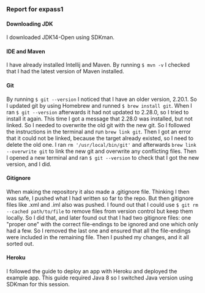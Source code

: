 ### Report for expass1

#### Downloading JDK 
I downloaded JDK14-Open using SDKman. 

#### IDE and Maven
I have already installed Intellij and Maven. By running `$ mvn -v` I checked that I had the
latest version of Maven installed. 

#### Git
By running `$ git --version` I noticed that I 
have an older version, 2.20.1. So I updated git by using Homebrew and runned 
`$ brew install git`. When I ran `$ git --version` afterwards it had not updated to 2.28.0, so I tried to install it again.
This time I got a message that 2.28.0 was installed, but not linked. So I needed to 
overwrite the old git with the new git. 
So I followed the instructions in the terminal 
and run `brew link git`. Then I got an error that it could not be linked, because the target already existed, so I need 
to delete the old one. I ran `rm '/usr/local/bin/git'` and afterwards `brew link --overwrite git` to link the new git and 
overwrite any conflicting files. Then I opened a new terminal and ran `$ git --version` to check that I got the new version, and
I did.

#### Gitignore 
When making the repository it also made a .gitignore file. Thinking I then was safe, I pushed what I 
had written so far to the repo. But then gitignore files like .xml and .iml also was pushed. I found out that I could use 
`$ git rm --cached path/to/file` to remove files from version control but keep them locally. So I did that, and later found
out that I had two gitignore files: one "proper one" with the correct file-endings to be ignored and one which only had a few. 
So I removed the last one and ensured that all the file-endings were included in the remaining file. Then I pushed my changes, 
and it all sorted out. 

#### Heroku 
I followed the guide to deploy an app with Heroku and deployed the example app. This guide required Java 8 so I switched 
Java version using SDKman for this session. 


